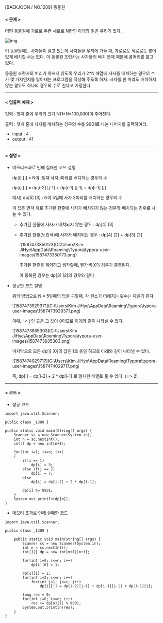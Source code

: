 [BAEKJOON / NO.1309] 동물원

#### < 문제 >

어떤 동물원에 가로로 두칸 세로로 N칸인 아래와 같은 우리가 있다.

![img](https://www.acmicpc.net/upload/201004/dnfl.JPG)

이 동물원에는 사자들이 살고 있는데 사자들을 우리에 가둘 때, 가로로도 세로로도 붙어 있게 배치할 수는 없다. 이 동물원 조련사는 사자들의 배치 문제 때문에 골머리를 앓고 있다.

동물원 조련사의 머리가 아프지 않도록 우리가 2*N 배열에 사자를 배치하는 경우의 수가 몇 가지인지를 알아내는 프로그램을 작성해 주도록 하자. 사자를 한 마리도 배치하지 않는 경우도 하나의 경우의 수로 친다고 가정한다.

----

#### < 입출력 예제 >

입력 : 첫째 줄에 우리의 크기 N(1≤N≤100,000)이 주어진다.

출력 : 첫째 줄에 사자를 배치하는 경우의 수를 9901로 나눈 나머지를 출력하여라.

* input : 4
* output : 41

----

#### < 설명 >

* 메모리초과로 인해 실패한 코드 설명

  dp[i] [j] = N이 i일때 사자 j마리를 배치하는 경우의 수

  dp[i] [j] = dp[i-2] [j-1] + dp[i-1] [j-1] + dp[i-1] [j]

  

  예시) dp[5] [3] : N이 5일때 사자 3마리를 배치하는 경우의 수

  이 값은 먼저 새로 추가된 한줄에 사자가 배치되지 않는 경우와 배치되는 경우로 나눌 수 있다.

     - 추가된 한줄에 사자가 배치되지 않는 경우 : dp[4] [3]

     - 추가된 한줄(노란색)에 사자가 배치되는 경우 : dp[4] [2] + dp[3] [2]

       ![1587473350173](C:\Users\Kim JiHye\AppData\Roaming\Typora\typora-user-images\1587473350173.png)

       추가된 한줄을 제외하고 생각할때, 빨간색 X의 경우가 중복된다.

       이 중복된 경우는 dp[3] [2]의 경우와 같다

       

* 성공한 코드 설명

  위의 방법으로 N = 5일때의 답을 구할때, 각 원소가 더해지는 횟수는 다음과 같다

  ![1587473929371](C:\Users\Kim JiHye\AppData\Roaming\Typora\typora-user-images\1587473929371.png)

  이때, i < j 인 곳은 그 값이 0이므로 아래와 같이 나타낼 수 있다.

  ![1587473985303](C:\Users\Kim JiHye\AppData\Roaming\Typora\typora-user-images\1587473985303.png)

  마지막으로 모든 dp[i] [0]의 값은 1로 동일 하므로 아래와 같이 나타낼 수 있다.

  ![1587474029717](C:\Users\Kim JiHye\AppData\Roaming\Typora\typora-user-images\1587474029717.png)

  즉, dp[i] = dp[i-2] + 2 * dp[i-1] 로 일차원 배열로 풀 수 있다. ( i > 2)

-----

#### < 코드 >

* 성공 코드

```
import java.util.Scanner;

public class _1309 {

public static void main(String[] args) {
	Scanner sc = new Scanner(System.in);
	int n = sc.nextInt();
	int[] dp = new int[n+1];
	
	for(int i=1; i<=n; i++)
	{
		if(i == 1)
			dp[i] = 3;
		else if(i == 2)
			dp[i] = 7;
		else
			dp[i] = dp[i-2] + 2 * dp[i-1];
		
		dp[i] %= 9901;
	}
	System.out.println(dp[n]);
}
```



* 메모리 초과로 인해 실패한 코드

```
import java.util.Scanner;

public class _1309 {

    public static void main(String[] args) {
        Scanner sc = new Scanner(System.in);
        int n = sc.nextInt();
        int[][] dp = new int[n+1][n+1];

        for(int i=0; i<=n; i++)
            dp[i][0] = 1;

        dp[1][1] = 2;
        for(int i=2; i<=n; i++)
            for(int j=1; j<=i; j++)
                dp[i][j] = dp[i-2][j-1] + dp[i-1][j-1] + dp[i-1][j];

        long res = 0;
        for(int i=0; i<=n; i++)
            res += dp[n][i] % 9901;
        System.out.println(res);
    }
}
```

